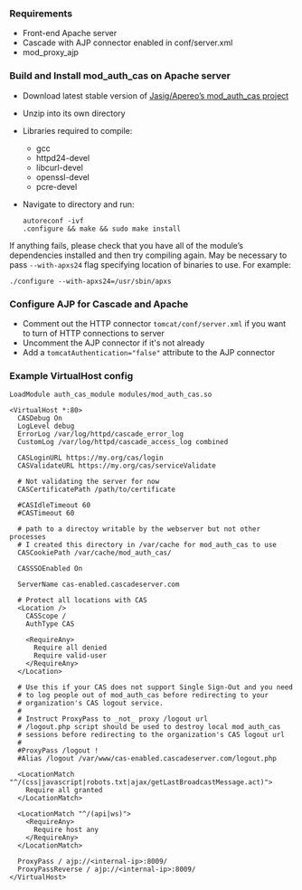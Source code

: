 ### Requirements

- Front-end Apache server
- Cascade with AJP connector enabled in conf/server.xml
- mod_proxy_ajp


### Build and Install mod_auth_cas on Apache server

- Download latest stable version of [Jasig/Apereo’s mod_auth_cas project](https://github.com/apereo/mod_auth_cas)
- Unzip into its own directory
- Libraries required to compile: 
  - gcc
  - httpd24-devel
  - libcurl-devel
  - openssl-devel
  - pcre-devel
- Navigate to directory and run: 
  
  ```
  autoreconf -ivf
  .configure && make && sudo make install
  ```

If anything fails, please check that you have all of the module’s dependencies installed and then try compiling again. May be necessary to pass `--with-apxs24` flag specifying location of binaries to use. For example:

```
./configure --with-apxs24=/usr/sbin/apxs
```
  
### Configure AJP for Cascade and Apache

- Comment out the HTTP connector `tomcat/conf/server.xml` if you want to turn of HTTP connections to server
- Uncomment the AJP connector if it's not already
- Add a `tomcatAuthentication="false"` attribute to the AJP connector

### Example VirtualHost config

    LoadModule auth_cas_module modules/mod_auth_cas.so

    <VirtualHost *:80>
      CASDebug On
      LogLevel debug
      ErrorLog /var/log/httpd/cascade_error_log
      CustomLog /var/log/httpd/cascade_access_log combined

      CASLoginURL https://my.org/cas/login
      CASValidateURL https://my.org/cas/serviceValidate

      # Not validating the server for now
      CASCertificatePath /path/to/certificate

      #CASIdleTimeout 60
      #CASTimeout 60

      # path to a directoy writable by the webserver but not other processes
      # I created this directory in /var/cache for mod_auth_cas to use
      CASCookiePath /var/cache/mod_auth_cas/

      CASSSOEnabled On

      ServerName cas-enabled.cascadeserver.com
        
      # Protect all locations with CAS
      <Location />
        CASScope /
        AuthType CAS

        <RequireAny>
          Require all denied
          Require valid-user  
        </RequireAny>
      </Location>
      
      # Use this if your CAS does not support Single Sign-Out and you need 
      # to log people out of mod_auth_cas before redirecting to your 
      # organization's CAS logout service.
      # 
      # Instruct ProxyPass to _not_ proxy /logout url
      # /logout.php script should be used to destroy local mod_auth_cas
      # sessions before redirecting to the organization's CAS logout url
      #
      #ProxyPass /logout !
      #Alias /logout /var/www/cas-enabled.cascadeserver.com/logout.php
      
      <LocationMatch "^/(css|javascript|robots.txt|ajax/getLastBroadcastMessage.act)">
        Require all granted
      </LocationMatch>
      
      <LocationMatch "^/(api|ws)">
        <RequireAny>
          Require host any
        </RequireAny>
      </LocationMatch>

      ProxyPass / ajp://<internal-ip>:8009/
      ProxyPassReverse / ajp://<internal-ip>:8009/
    </VirtualHost>
